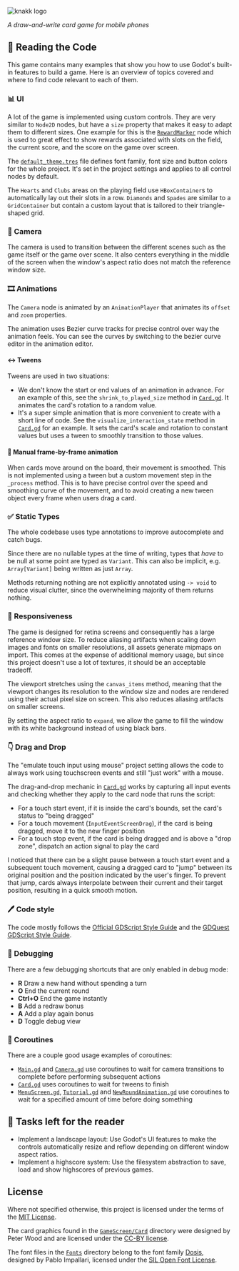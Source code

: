 ![knakk logo](Branding/small_logo.png)

*A draw-and-write card game for mobile phones*

## 📖 Reading the Code

This game contains many examples that show you how to use Godot's built-in features to build a game. Here is an overview of topics covered and where to find code relevant to each of them.

### 📊 UI

A lot of the game is implemented using custom controls. They are very similar to `Node2D` nodes, but have a `size` property that makes it easy to adapt them to different sizes. One example for this is the [`RewardMarker`](Reward/RewardMarker.gd) node which is used to great effect to show rewards associated with slots on the field, the current score, and the score on the game over screen.

The [`default_theme.tres`](default_theme.tres) file defines font family, font size and button colors for the whole project. It's set in the project settings and applies to all control nodes by default.

The `Hearts` and `Clubs` areas on the playing field use `HBoxContainer`s to automatically lay out their slots in a row. `Diamonds` and `Spades` are similar to a `GridContainer` but contain a custom layout that is tailored to their triangle-shaped grid. 

### 🎥 Camera

The camera is used to transition between the different scenes such as the game itself or the game over scene.
It also centers everything in the middle of the screen when the window's aspect ratio does not match the reference window size.

### 🎞 Animations

The `Camera` node is animated by an `AnimationPlayer` that animates its `offset` and `zoom` properties.

The animation uses Bezier curve tracks for precise control over way the animation feels. You can see the curves by switching to the bezier curve editor in the animation editor.

#### ↔ Tweens

Tweens are used in two situations:

- We don't know the start or end values of an animation in advance. For an example of this, see the `shrink_to_played_size` method in [`Card.gd`](GameScreen/Card/Card.gd). It animates the card's rotation to a random value.
- It's a super simple animation that is more convenient to create with a short line of code. See the `visualize_interaction_state` method in [`Card.gd`](GameScreen/Card/Card.gd) for an example. It sets the card's scale and rotation to constant values but uses a tween to smoothly transition to those values.

#### 🔧 Manual frame-by-frame animation

When cards move around on the board, their movement is smoothed. This is not implemented using a tween but a custom movement step in the `_process` method.
This is to have precise control over the speed and smoothing curve of the movement, and to avoid creating a new tween object every frame when users drag a card.

### ✅ Static Types

The whole codebase uses type annotations to improve autocomplete and catch bugs.

Since there are no nullable types at the time of writing, types that *have* to be null at some point are typed as `Variant`.
This can also be implicit, e.g. `Array[Variant]` being written as just `Array`.

Methods returning nothing are not explicitly annotated using `-> void` to reduce visual clutter, since the overwhelming majority of them returns nothing.

### 📱 Responsiveness

The game is designed for retina screens and consequently has a large reference window size.
To reduce aliasing artifacts when scaling down images and fonts on smaller resolutions, all assets generate mipmaps on import.
This comes at the expense of additional memory usage, but since this project doesn't use a lot of textures, it should be an acceptable tradeoff.

The viewport stretches using the `canvas_items` method, meaning that the viewport changes its resolution to the window size and nodes are rendered using their actual pixel size on screen.
This also reduces aliasing artifacts on smaller screens.

By setting the aspect ratio to `expand`, we allow the game to fill the window with its white background instead of using black bars.

### 👇 Drag and Drop

The "emulate touch input using mouse" project setting allows the code to always work using touchscreen events and still "just work" with a mouse.

The drag-and-drop mechanic in [`Card.gd`](GameScreen/Card/Card.gd) works by capturing all input events and checking whether they apply to the card node that runs the script:

- For a touch start event, if it is inside the card's bounds, set the card's status to "being dragged"
- For a touch movement (`InputEventScreenDrag`), if the card is being dragged, move it to the new finger position
- For a touch stop event, if the card is being dragged and is above a "drop zone", dispatch an action signal to play the card

I noticed that there can be a slight pause between a touch start event and a subsequent touch movement, causing a dragged card to "jump" between its original position and the position indicated by the user's finger.
To prevent that jump, cards always interpolate between their current and their target position, resulting in a quick smooth motion.

### 🖊 Code style

The code mostly follows the [Official GDScript Style Guide](https://docs.godotengine.org/en/latest/tutorials/scripting/gdscript/gdscript_styleguide.html) and the [GDQuest GDScript Style Guide](https://www.gdquest.com/docs/guidelines/best-practices/godot-gdscript/).

### 🧐 Debugging

There are a few debugging shortcuts that are only enabled in debug mode:

- **R** Draw a new hand without spending a turn
- **O** End the current round
- **Ctrl+O** End the game instantly
- **B** Add a redraw bonus
- **A** Add a play again bonus
- **D** Toggle debug view

### 🏃 Coroutines

There are a couple good usage examples of coroutines:

- [`Main.gd`](Main.gd) and [`Camera.gd`](Global/Camera.gd) use coroutines to wait for camera transitions to complete before performing subsequent actions
- [`Card.gd`](GameScreen/Card/Card.gd) uses coroutines to wait for tweens to finish
- [`MenuScreen.gd`](MenuScreen/MenuScreen.gd), [`Tutorial.gd`](GameScreen/Tutorial.gd) and [`NewRoundAnimation.gd`](GameScreen/NewRoundAnimation.gd) use coroutines to wait for a specified amount of time before doing something

## 🎯 Tasks left for the reader

- Implement a landscape layout: Use Godot's UI features to make the controls automatically resize and reflow depending on different window aspect ratios.
- Implement a highscore system: Use the filesystem abstraction to save, load and show highscores of previous games.

## License

Where not specified otherwise, this project is licensed under the terms of the [MIT License](MIT.txt).

The card graphics found in the [`GameScreen/Card`](GameScreen/Card) directory were designed by Peter Wood and are licensed under the [CC-BY license](https://creativecommons.org/licenses/by/4.0/).

The font files in the [`Fonts`](Fonts) directory belong to the font family [Dosis](https://fonts.google.com/specimen/Dosis), designed by Pablo Impallari, licensed under the [SIL Open Font License](Fonts/OFL.txt).